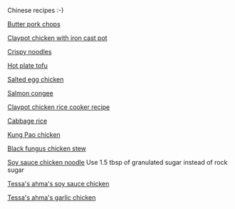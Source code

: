 Chinese recipes :-) 

[Butter pork chops](http://themeatmen.sg/butter-pork-chops/)

[Claypot chicken with iron cast pot](https://chefandsommelier.blogspot.com/2015/10/claypot-chicken-rice.html)

[Crispy noodles](https://noobcook.com/seafood-crispy-noodles/2/)

[Hot plate tofu](https://themeatmen.sg/hotplate-tofu/)

[Salted egg chicken](https://themeatmen.sg/salted-egg-yolk-chicken/)

[Salmon congee](https://thecookingbunny.blogspot.com/2012/03/salmon-rice-porridge-salmon-congee.html)

[Claypot chicken rice cooker recipe](https://noobcook.com/chicken-lup-cheong-rice/)

[Cabbage rice](https://noobcook.com/cabbage-rice/2/)

[Kung Pao chicken](http://themeatmen.sg/kung-pao-chicken/)

[Black fungus chicken stew](https://rasamalaysia.com/chinese-chicken-stew-recipe/)

[Soy sauce chicken noodle](http://themeatmen.sg/recipe-soy-sauce-chicken-noodle/)
Use 1.5 tbsp of granulated sugar instead of rock sugar

[Tessa's ahma's soy sauce chicken](/chinese/soy-sauce-chicken.md)

[Tessa's ahma's garlic chicken](/chinese/garlic-chicken.md)

